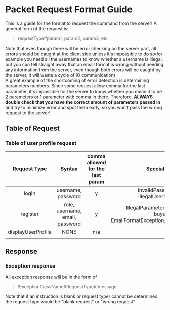 # Packet Request Format Guide

This is a guide for the format to request the command from the server! A general form of the request is:
> requestType#param1, param2, param3, etc
>
Note that even though there will be error checking on the server part, all errors should be caught at the client side
unless it's impossible to do so(for example you need all the usernames to know whether a username is illegal, but you
can tell straight away that an email format is wrong without needing any information from the server, even though both
errors will be caught by the server, it will waste a cycle of IO communication)
<br>
A great example of the shortcoming of error detection is determining parameters numbers. Since some request allow comma
for the last parameter, it's impossible for the server to know whether you mean it to be 2 parameters or 1 parameter
with comma in there. Therefore, __ALWAYS double check that you have the correct amount of parameters passed in__ and
try to minimize error and spot them early, so you won't pass the wrong request to the server!

## Table of Request

### Table of user profile request

|     Request Type      |             Syntax              | comma allowed for the last param |                                         Special Exceptions                                         |
|:---------------------:|:-------------------------------:|:--------------------------------:|:--------------------------------------------------------------------------------------------------:|
|         login         |       username, password        |                y                 |                         InvalidPasswordException, IllegalUserNameException                         |
|       register        | role, username, email, password |                y                 | IllegalParameter(when the role is not buyer/seller), EmailFormatException,IllegalUserNameException |
|  displayUserProfile   |              NONE               |               n/a                |                                                n/a                                                 |
|                       |                                 |                                  |                                                                                                    |

## Response

### Exception response

All exception response will be in the form of
> !ExceptionClassName#RequestType#'message'
>
Note that if an instruction is blank or request typer cannot be determined, the request type would be "blank request"
or "wrong request"